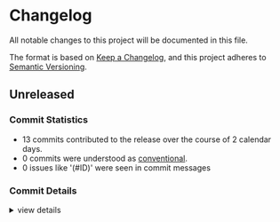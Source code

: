 # Changelog

All notable changes to this project will be documented in this file.

The format is based on [Keep a Changelog](https://keepachangelog.com/en/1.0.0/),
and this project adheres to [Semantic Versioning](https://semver.org/spec/v2.0.0.html).

## Unreleased

### Commit Statistics

<csr-read-only-do-not-edit/>

 - 13 commits contributed to the release over the course of 2 calendar days.
 - 0 commits were understood as [conventional](https://www.conventionalcommits.org).
 - 0 issues like '(#ID)' were seen in commit messages

### Commit Details

<csr-read-only-do-not-edit/>

<details><summary>view details</summary>

 * **Uncategorized**
    - Merge pull request #4 from manforowicz/example-pr ([`f567a95`](https://github.com/manforowicz/gday/commit/f567a95de7c7bcff59a46ee083bfc4b50acf1b60))
    - Improved cargo toml descriptions ([`c8bd985`](https://github.com/manforowicz/gday/commit/c8bd985db86b72b7ba3bd3602a6af1d6cf0d24d7))
    - Merge pull request #3 from manforowicz/example-pr ([`7d2937d`](https://github.com/manforowicz/gday/commit/7d2937df44f24992783c731778ac7353f0177e78))
    - Further testing ci ([`fab1f6f`](https://github.com/manforowicz/gday/commit/fab1f6f7f5d9b050264dda8a7775dbd24f5596f9))
    - Switched from aws-lc-sys to ring ([`cbcd5e5`](https://github.com/manforowicz/gday/commit/cbcd5e54d4bf4c2b86861555f139eba8a318dc2b))
    - Bumped version number ([`4e5c0eb`](https://github.com/manforowicz/gday/commit/4e5c0ebe5e56de267d77c34f6abe0c1080cd1f04))
    - Testing cargo dist ([`e04d00d`](https://github.com/manforowicz/gday/commit/e04d00df6ef9e83baf3d4f8d74decfba8481bf02))
    - Improved user UI ([`50112ec`](https://github.com/manforowicz/gday/commit/50112ecab46ca44710d0938ebc451f3684e18bfe))
    - Further refactoring the code. It must be perfect! ([`8bbec52`](https://github.com/manforowicz/gday/commit/8bbec52da3eb71c970efd9e64fc3d318e5cd8166))
    - Improved code comments ([`00d5bde`](https://github.com/manforowicz/gday/commit/00d5bde7b6e32fe3d264e14dbaedfa93830ce9cd))
    - Refactoring functionality into libraries ([`ba5cde5`](https://github.com/manforowicz/gday/commit/ba5cde51028aa0ccec02e97cc71d4bd4a2d6b2cf))
    - Updated dependencies ([`d1bfeba`](https://github.com/manforowicz/gday/commit/d1bfebaee9cb3ed1aa57944f2f477adbf28e2d35))
    - Refactored file transfer code for modularity ([`1128b4f`](https://github.com/manforowicz/gday/commit/1128b4f7eea4e0662bda715761ae9092b229e025))
</details>

